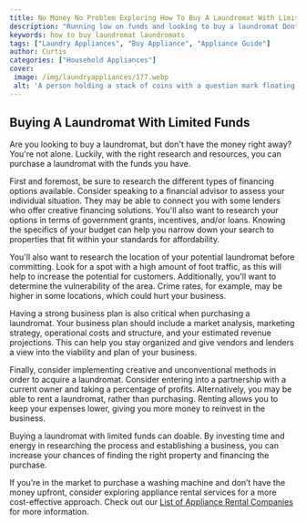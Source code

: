 ```yaml
---
title: No Money No Problem Exploring How To Buy A Laundromat With Limited Funds
description: "Running low on funds and looking to buy a laundromat Dont worry this blog post has you covered Read on to learn more about how to purchase a laundromat even with a limited budget"
keywords: how to buy laundromat laundromats
tags: ["Laundry Appliances", "Buy Appliance", "Appliance Guide"]
author: Curtis
categories: ["Household Appliances"]
cover: 
 image: /img/laundryappliances/177.webp
 alt: 'A person holding a stack of coins with a question mark floating above their head illustrating the challenge of buying a laundromat with no money'
---
```

## Buying A Laundromat With Limited Funds

Are you looking to buy a laundromat, but don't have the money right away? You're not alone. Luckily, with the right research and resources, you can purchase a laundromat with the funds you have.

First and foremost, be sure to research the different types of financing options available. Consider speaking to a financial advisor to assess your individual situation. They may be able to connect you with some lenders who offer creative financing solutions. You'll also want to research your options in terms of government grants, incentives, and/or loans. Knowing the specifics of your budget can help you narrow down your search to properties that fit within your standards for affordability.

You'll also want to research the location of your potential laundromat before committing. Look for a spot with a high amount of foot traffic, as this will help to increase the potential for customers. Additionally, you'll want to determine the vulnerability of the area. Crime rates, for example, may be higher in some locations, which could hurt your business.

Having a strong business plan is also critical when purchasing a laundromat. Your business plan should include a market analysis, marketing strategy, operational costs and structure, and your estimated revenue projections. This can help you stay organized and give vendors and lenders a view into the viability and plan of your business.

Finally, consider implementing creative and unconventional methods in order to acquire a laundromat. Consider entering into a partnership with a current owner and taking a percentage of profits. Alternatively, you may be able to rent a laundromat, rather than purchasing. Renting allows you to keep your expenses lower, giving you more money to reinvest in the business.

Buying a laundromat with limited funds can doable. By investing time and energy in researching the process and establishing a business, you can increase your chances of finding the right property and financing the purchase.

If you’re in the market to purchase a washing machine and don’t have the money upfront, consider exploring appliance rental services for a more cost-effective approach. Check out our [List of Appliance Rental Companies](./pages/appliance-rental) for more information.
